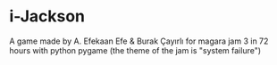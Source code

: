 # i-Jackson

A game made by A. Efekaan Efe & Burak Çayırlı for magara jam 3 in 72 hours with python pygame (the theme of the jam is "system failure")
